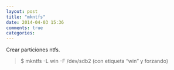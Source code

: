 ```yaml
---
layout: post
title: "mkntfs"
date: 2014-04-03 15:36
comments: true
categories: 
---
```

Crear particiones ntfs.

>$ mkntfs -L win -F /dev/sdb2 (con etiqueta “win” y forzando)


